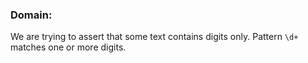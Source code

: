 ### Domain:

We are trying to assert that some text contains digits only. Pattern `\d+` matches one or more digits.
